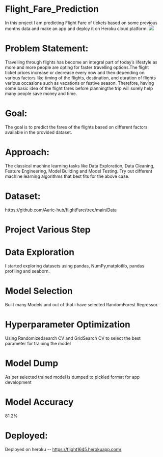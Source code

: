 # Flight_Fare_Prediction
In this project I am predicting Flight Fare of tickets based on some previous months data and make an app and deploy it on Heroku cloud platform. 
![](https://github.com/Aaric-hub/flightFare/blob/c86d8fbe8dc624363f0b3304a5e00228eb9e850e/Result.PNG)

# Problem Statement:
Travelling through flights has become an integral part of today’s lifestyle as more and more people are opting for faster travelling options.The flight ticket prices increase or decrease every now and then depending on various factors like timing of the flights, destination, and duration of flights various occasions such as vacations or festive season. Therefore, having some basic idea of the flight fares before planningthe trip will surely help many people save money and time.

# Goal:
The goal is to predict the fares of the flights based on different factors available in the provided dataset.

# Approach:
The classical machine learning tasks like Data Exploration, Data Cleaning, Feature Engineering, Model Building and Model Testing. Try out different machine learning algorithms that best fits for the above case.

# Dataset:

https://github.com/Aaric-hub/flightFare/tree/main/Data

# Project Various Step

# Data Exploration
I started exploring datasets using pandas, NumPy,matplotlib, pandas profiling and seaborn.

# Model Selection
Built many Models and out of that i have selected RandomForest Regressor.

# Hyperparameter Optimization
Using Randomizedsearch CV and GridSearch CV to select the best parameter for training the model

# Model Dump
As per selected trained model is dumped to pickled format for app development

# Model Accuracy 
81.2%


# Deployed:
Deployed on heroku -- https://flight1645.herokuapp.com/
